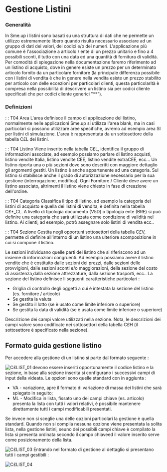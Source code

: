 # Gestione Listini

### Generalità
In Sme.up i listini sono basati su una struttura di dati che ne permette un utilizzo estremamente libero quando risulta necessario associare ad un gruppo di dati dei valori, dei codici e/o dei numeri.
L'applicazione più comune è l'associazione a  articolo / ente di un prezzo unitario e fino a 4 possibili sconti, il tutto con una data ed una quantità di fornitura di validità.
Per comodità di spiegazione nella documentazione faremo riferimento ad un listino di acquisto, dove in genere esiste un prezzo per un determinato articolo fornito da un particolare fornitore (la principale differenza possibile con i listini di vendita è che in genere nella vendita esiste un prezzo stabilito per articolo con delle eccezioni per particolari clienti, questa particolarità è compresa nella possibilità di descrivere un listino sia per codici cliente specificati che per codici cliente generici "\*\*").

### Definizioni
 :  : T04 Area
L'area definisce il campo di applicazione del listino, normalmente nelle applicazioni Sme.up si utilizza l'area blank, ma in casi particolari si possono utilizzare aree specifiche, avremo ad esempio area SI per listini di simulazione. L'area è rappresentata da un sottosettore della tabella C£L dei listini.

 :  : T04 Listino
Viene inserito nella tabella C£L, identifica il gruppo di informazioni associate, ad esempio possiamo parlare di listino acquisti, listino vendite Italia, listino vendite CEE, listino vendite extraCEE, ecc...
Un listino riporta una o più sezioni dove sono descritti con maggiore dettaglio gli argomenti gestiti.
Un listino è anche appartenente ad una categoria.
Sul listino si stabilisce anche il grado di autorizzazione necessario per la sua gestione (interrogazione, modifica).
Ogni Fornitore / Cliente deve avere un listino associato, altrimenti il listino viene chiesto in fase di creazione dell'ordine.

 :  : T04 Categoria
Classifica il tipo di listino, ad esempio la categoria dei listini di acquisto e quella dei listini di vendita, è definita nella tabella C£\*_CL.
A livello  di tipologia documento (V5D) o tipologia ente (BRE) si può definire una categoria che sarà utilizzata come condizione di validità nel listino. Ai clienti, ad esempio, potrò assegnare solo listini di vendita ecc..

 :  : T04 Sezione
Gestita negli opportuni sottosettori della tabella C£V, permette di definire all'interno di un listino una ulteriore scomposizione in cui si compone il  listino.

Le sezioni individuano quelle parti del listino che si riferiscono ad un insieme di informazioni congruenti. Ad esempio possiamo avere il listino  vendite che è costituito dalle sezioni dei prezzi, dalle sezioni delle provvigioni, dalle sezioni sconti e/o maggiorazioni, della sezione del costo di assistenza,dalla sezione attrezzature, dalla sezione trasporti, ecc..
La sezione del listino definisce li seguenti caratteristiche particolari : 

- Griglia di controllo degli oggetti a cui è intestata la sezione del listino (es. fornitore / articolo)
- Se gestita la valuta
- Se gestito il lotto (se è usato come limite inferiore o superiore)
- Se gestita la data di validità (se è usata come limite inferiore o superiore)

Descrizione dei campi valore utilizzati nella sezione. Nota, le descrizioni dei campi valore sono codificate nei sottosettori della tabella C£H (il sottosettore è specificato nella sezione).


## Formato guida gestione listino
Per accedere alla gestione di un listino si parte dal formato seguente : 

![C£LIST_01](http://doc.smeup.com/immagini/MBDOC_OGG-P_C£LIS0/CXLIST_01.png)
devono essere inseriti opportunamente il codice listino e la sezione, in base alla sezione inserita si configurano i successivi campi di input della videata.
Le opzioni sono quelle standard con in aggiunta : 

- VA - variazione, apre il formato di variazione di massa dei listini che sarà spiegato in seguito;
- ML - Modifica in lista, fissato uno dei campi chiave (es. articolo) presenta la lista con tutti i valori relativi, è possibile mantenere direttamente tutti i campi modificabili presentati.

Se invece non si sceglie una delle opzioni particolari la gestione è quella standard.
Quando non si compila nessuna opzione viene presentata la solita lista, nella gestione listini, seuno dei possibili campi chiave è compilato la lista si presenta ordinata secondo il campo chiaveed il valore inserito serve come posizionamento della lista.

![C£LIST_03](http://doc.smeup.com/immagini/MBDOC_OGG-P_C£LIS0/CXLIST_03.png)
Entrando nel formato di gestione al dettaglio si presentano tutti i campi gestibili : 

![C£LIST_04](http://doc.smeup.com/immagini/MBDOC_OGG-P_C£LIS0/CXLIST_04.png)